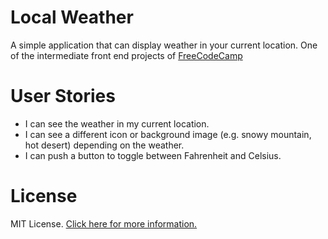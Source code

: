# Local Weather

A simple application that can display weather in your current location. One of the intermediate front end projects of [FreeCodeCamp](https://www.freecodecamp.com/challenges/build-a-simon-game)


# User Stories

- I can see the weather in my current location.
- I can see a different icon or background image (e.g. snowy mountain, hot desert) depending on the weather.
- I can push a button to toggle between Fahrenheit and Celsius.

# License

MIT License. [Click here for more information.](LICENSE)
